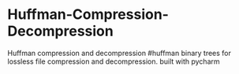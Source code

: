 # Huffman-Compression-Decompression
Huffman compression and decompression
#huffman binary trees for lossless file compression and decompression.
built with pycharm 
